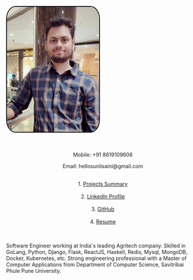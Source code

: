 <div style="height:400px">
    <div style="align:center;">
      <div>
        <img src="/images/my_pic.jpg" style="width:250px;border-radius:10%;border:2px solid #000">
      </div>
      <div style="margin-left:20px;text-align:center;">
        <br><br>
        <p>Mobile: +91 8619109606</p>
        <p>Email: hellosunilsaini@gmail.com</p>
        <br>
        1. <a href="https://docs.google.com/spreadsheets/d/1nB2kyE4mW_f5MHMabJb7JJTpa8m2ouGosSx8a3w0ntw/edit?usp=sharing">Projects Summary</a><br><br>
        2. <a href="https://www.linkedin.com/in/hellosunilsaini">LinkedIn Profile</a> <br><br>
        3. <a href="https://github.com/HelloSunilSaini?tab=repositories">GitHub</a><br><br>
        4. <a href="https://drive.google.com/file/d/1bWukKFAxnezNcLGAUCeq56rL9fU5TRhT/view?usp=sharing">Resume</a>
        <br><br>
      </div>
    </div>
    <br>
    <div>
      <p>Software Engineer working at India's leading Agritech company. Skilled in GoLang, Python, Django, Flask, ReactJS, Haskell, Redis, Mysql, MongoDB, Docker, Kubernetes, etc. Strong engineering professional with a Master of Computer Applications from Department of Computer Science, Savitribai Phule Pune University.</p>
    </div>
</div>
